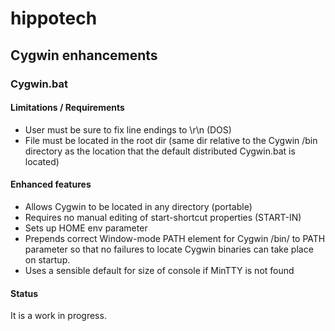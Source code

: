 hippotech
=========

## Cygwin enhancements

### Cygwin.bat

#### Limitations / Requirements

 - User must be sure to fix line endings to \r\n (DOS)
 - File must be located in the root dir (same dir relative to the Cygwin
   /bin directory as the location that the default distributed Cygwin.bat
   is located)

#### Enhanced features

 - Allows Cygwin to be located in any directory (portable)
 - Requires no manual editing of start-shortcut properties (START-IN)
 - Sets up HOME env parameter
 - Prepends correct Window-mode PATH element for Cygwin /bin/ to PATH
   parameter so that no failures to locate Cygwin binaries can take
   place on startup.
 - Uses a sensible default for size of console if MinTTY is not found

#### Status

It is a work in progress.


